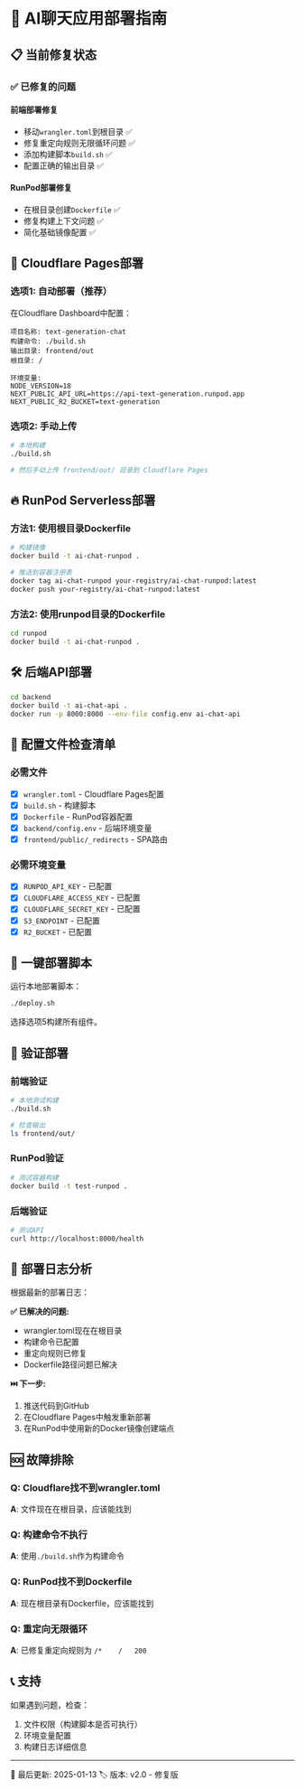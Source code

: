 # 🚀 AI聊天应用部署指南

## 📋 当前修复状态

### ✅ 已修复的问题

#### 前端部署修复
- 移动`wrangler.toml`到根目录 ✅
- 修复重定向规则无限循环问题 ✅
- 添加构建脚本`build.sh` ✅
- 配置正确的输出目录 ✅

#### RunPod部署修复
- 在根目录创建`Dockerfile` ✅
- 修复构建上下文问题 ✅
- 简化基础镜像配置 ✅

## 🔧 Cloudflare Pages部署

### 选项1: 自动部署（推荐）

在Cloudflare Dashboard中配置：

```
项目名称: text-generation-chat
构建命令: ./build.sh
输出目录: frontend/out
根目录: /

环境变量:
NODE_VERSION=18
NEXT_PUBLIC_API_URL=https://api-text-generation.runpod.app
NEXT_PUBLIC_R2_BUCKET=text-generation
```

### 选项2: 手动上传

```bash
# 本地构建
./build.sh

# 然后手动上传 frontend/out/ 目录到 Cloudflare Pages
```

## 🔥 RunPod Serverless部署

### 方法1: 使用根目录Dockerfile

```bash
# 构建镜像
docker build -t ai-chat-runpod .

# 推送到容器注册表
docker tag ai-chat-runpod your-registry/ai-chat-runpod:latest
docker push your-registry/ai-chat-runpod:latest
```

### 方法2: 使用runpod目录的Dockerfile

```bash
cd runpod
docker build -t ai-chat-runpod .
```

## 🛠️ 后端API部署

```bash
cd backend
docker build -t ai-chat-api .
docker run -p 8000:8000 --env-file config.env ai-chat-api
```

## 🔧 配置文件检查清单

### 必需文件
- [x] `wrangler.toml` - Cloudflare Pages配置
- [x] `build.sh` - 构建脚本  
- [x] `Dockerfile` - RunPod容器配置
- [x] `backend/config.env` - 后端环境变量
- [x] `frontend/public/_redirects` - SPA路由

### 必需环境变量
- [x] `RUNPOD_API_KEY` - 已配置
- [x] `CLOUDFLARE_ACCESS_KEY` - 已配置
- [x] `CLOUDFLARE_SECRET_KEY` - 已配置
- [x] `S3_ENDPOINT` - 已配置
- [x] `R2_BUCKET` - 已配置

## 🚀 一键部署脚本

运行本地部署脚本：

```bash
./deploy.sh
```

选择选项5构建所有组件。

## 🧪 验证部署

### 前端验证
```bash
# 本地测试构建
./build.sh

# 检查输出
ls frontend/out/
```

### RunPod验证
```bash
# 测试容器构建
docker build -t test-runpod .
```

### 后端验证
```bash
# 测试API
curl http://localhost:8000/health
```

## 📝 部署日志分析

根据最新的部署日志：

**✅ 已解决的问题:**
- wrangler.toml现在在根目录
- 构建命令已配置
- 重定向规则已修复
- Dockerfile路径问题已解决

**⏭️ 下一步:**
1. 推送代码到GitHub
2. 在Cloudflare Pages中触发重新部署
3. 在RunPod中使用新的Docker镜像创建端点

## 🆘 故障排除

### Q: Cloudflare找不到wrangler.toml
**A**: 文件现在在根目录，应该能找到

### Q: 构建命令不执行
**A**: 使用`./build.sh`作为构建命令

### Q: RunPod找不到Dockerfile
**A**: 现在根目录有Dockerfile，应该能找到

### Q: 重定向无限循环
**A**: 已修复重定向规则为 `/*    /   200`

## 📞 支持

如果遇到问题，检查：
1. 文件权限（构建脚本是否可执行）
2. 环境变量配置
3. 构建日志详细信息

---

📅 最后更新: 2025-01-13
🏷️ 版本: v2.0 - 修复版 